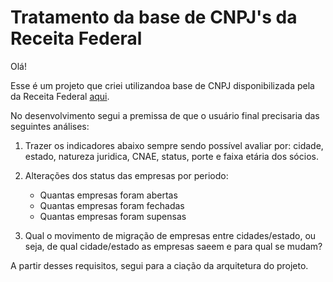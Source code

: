 # Tratamento da base de CNPJ's da Receita Federal
Olá!

Esse é um projeto que criei utilizandoa base de CNPJ disponibilizada pela da Receita Federal [aqui](https://dados.gov.br/dados/conjuntos-dados/cadastro-nacional-da-pessoa-juridica---cnpj).

No desenvolvimento segui a premissa de que o usuário final precisaria das seguintes análises:

1. Trazer os indicadores abaixo sempre sendo possível avaliar por: cidade, estado, natureza juridica, CNAE, status, porte e faixa etária dos sócios.

2. Alterações dos status das empresas por periodo:
    - Quantas empresas foram abertas
    - Quantas empresas foram fechadas
    - Quantas empresas foram supensas

3. Qual o movimento de migração de empresas entre cidades/estado, ou seja, de qual cidade/estado as empresas saeem e para qual se mudam?

A partir desses requisitos, segui para a ciação da arquitetura do projeto.

